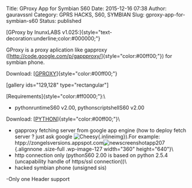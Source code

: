 Title: GProxy  App for Symbian S60
Date: 2015-12-16 07:38
Author: gauravssnl
Category: GPRS HACKS, S60, SYMBIAN
Slug: gproxy-app-for-symbian-s60
Status: published

[GProxy by InunxLABS v1.025:]{style="text-decoration:underline;color:#000000;"}

GProxy is a proxy aplication like gapproxy ([<http://code.google.com/p/gappproxy/>]{style="color:#00ff00;"}) for symbian phone.

Download: [[GPROXY](https://www.dropbox.com/s/1zn6rtkx2qj0o1o/GAPProxy%20v1.025_gretsel_mod_okcysongels2.sis?dl=0)]{style="color:#00ff00;"}

\[gallery ids="129,128" type="rectangular"\]

[Requirements]{style="color:#ff0000;"}:\
- pythonruntimeS60 v2.00, pythonscriptshellS60 v2.00

Download: [[PYTHON](https://garage.maemo.org/frs/?group_id=854)]{style="color:#00ff00;"}\
- gapproxy fetching server from google app engine (how to deploy fetch server ? just ask google ![](http://forum.dailymobile.net/forums/images/smilies/cheesy.gif "Cheesy"){.inlineimg}).For example: htpp://zongelsversions.appspot.com![newscreenshotapp207](https://gauravssnl.files.wordpress.com/2015/12/newscreenshotapp207.jpg){.alignnone .size-full .wp-image-127 width="360" height="640"}\
- http connection only (pythonS60 2.00 is based on python 2.5.4 (uncapability handle of https/ssl connection))\
- hacked symbian phone (unsigned sis)

-Only one Header support

 
